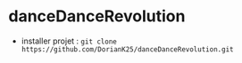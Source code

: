 # danceDanceRevolution

- installer projet : `git clone https://github.com/DorianK25/danceDanceRevolution.git`
